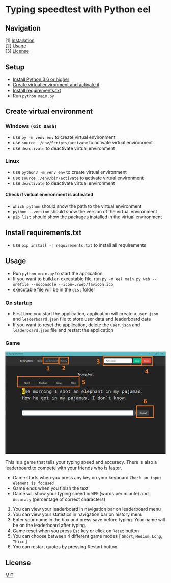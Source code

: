 # Typing speedtest with Python eel

## Navigation
[1] [Installation](#installation)  
[2] [Usage](#usage)  
[3] [License](#license)

## Setup
- [Install Python 3.6 or higher](https://www.python.org/downloads/)
- [Create virtual environment and activate it](#create-virtual-environment)
- [Install requirements.txt](#install-requirements)
- Run `python main.py`

## Create virtual environment
### Windows `(Git Bash)`
- use `py -m venv env` to create virtual environment
- use `source ./env/Scripts/activate` to activate virtual environment
- use `deactivate` to deactivate virtual environment

### Linux
- use `python3 -m venv env` to create virtual environment
- use `source ./env/bin/activate` to activate virtual environment
- use `deactivate` to deactivate virtual environment

#### Check if virtual environment is activated
- `which python` should show the path to the virtual environment
- `python --version` should show the version of the virtual environment
- `pip list` should show the packages installed in the virtual environment

## Install requirements.txt
- use `pip install -r requirements.txt` to install all requirements

## Usage
- Run `python main.py` to start the application
- If you want to build an executable file, run `py -m eel main.py web --onefile --noconsole --icon=./web/favicon.ico`
- executable file will be in the `dist` folder

### On startup
- First time you start the application, application will create a `user.json` and `leaderboard.json` file to store user data and leaderboard data
- If you want to reset the application, delete the `user.json` and `leaderboard.json` file and restart the application

### Game
![typingeedit!](/images/typingedit1.png)

This is a game that tells your typing speed and accuracy.
There is also a leaderboard to compete with your friends who is faster.

- Game starts when you press any key on your keyboard `Check an input element is focused`
- Game ends when you finish the text
- Game will show your typing speed in `WPM` (words per minute) and `Accuracy` (percentage of correct characters)

1. You can view your leaderboard in navigation bar on leaderboard menu
2. You can view your statistics in navigation bar on history menu
3. Enter your name in the box and press save before typing.
Your name will be on the leaderboard after typing.
4. Game reset when you press `Esc` key or click on `Reset` button
5. You can choose between 4 different game modes [ `Short`, `Medium`, `Long`, `Thicc` ]
6. You can restart quotes by pressing Restart button.




## License
[MIT](https://choosealicense.com/licenses/mit/)